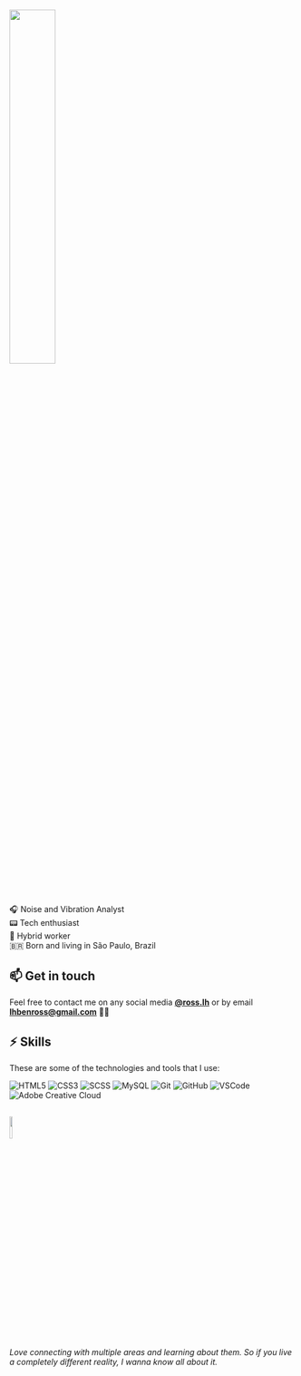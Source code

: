 ### <img src="https://media.giphy.com/media/v1.Y2lkPTc5MGI3NjExeDYxaDhvcDRpaWJ3dG83dnQycW8yMncyczQ4eW5seXc0YzU0MnVrciZlcD12MV9pbnRlcm5hbF9naWZfYnlfaWQmY3Q9Zw/KfnA4bFrgq7eFWVsSK/giphy.gif" width=40% />

:headphones: Noise and Vibration Analyst<br>
:pager: Tech enthusiast<br>
:train: Hybrid worker<br>
:brazil: Born and living in São Paulo, Brazil<br>

## :mailbox: Get in touch

Feel free to contact me on any social media [**@ross.lh**](https://instagram.com/ross.lh) or by email **lhbenross@gmail.com** ✌🏻

## :zap: Skills

These are some of the technologies and tools that I use:

![HTML5](https://img.shields.io/badge/HTML5-E34F26?&style=flat-square&logo=html5&logoColor=FFF)
![CSS3](https://img.shields.io/badge/CSS3-1572B6?&style=flat-square&logo=css3)
![SCSS](https://img.shields.io/badge/SCSS-CC6699?&style=flat-square&logo=sass&logoColor=FFF)
![MySQL](https://img.shields.io/badge/MySQL-4479A1?&style=flat-square&logo=mysql&logoColor=FFF)
![Git](https://img.shields.io/badge/Git-F05032?&style=flat-square&logo=git&logoColor=FFF)
![GitHub](https://img.shields.io/badge/GitHub-181717?&style=flat-square&logo=github)
![VSCode](https://img.shields.io/badge/VSCode-007ACC?style=flat-square&logo=visual-studio-code)
![Adobe Creative Cloud](https://img.shields.io/badge/Adobe_Creative_Cloud-DA1F26?&style=flat-square&logo=adobe-creative-cloud)

##
### <img src="https://media.giphy.com/media/KEfHwQXN18LNqxDl93/giphy.gif" width=10% />
<a><i>Love connecting with multiple areas and learning about them. So if you live a completely different reality, I wanna know all about it.</i></a>
